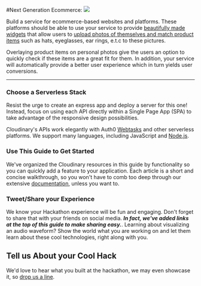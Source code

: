 #Next Generation Ecommerce: 
![](http://res.cloudinary.com/de-demo/image/upload/c_fit,w_600/c_fill,g_south_west,l_500px_logo,w_100,x_10,y_10/v1510419060/vr-next-gen.jpg)

Build a service for ecommerce-based websites and platforms. These platforms should be able to use your service to provide [beautifully made widgets](https://cloudydesk.com/face/) that allow users to [upload photos of themselves and match product items](https://scotch.io/tutorials/overlay-glassesmasks-on-avatars-with-vuejs-and-cloudinary) such as hats, eyeglasses, ear rings, e.t.c to these pictures. 

Overlaying product items on personal photos give the users an option to quickly check if these items are a great fit for them. In addition, your service will automatically provide a better user experience which in turn yields user conversions.

---

### Choose a Serverless Stack

Resist the urge to create an express app and deploy a server for this one!  Instead, focus on using each API directly within a Single Page App \(SPA\) to take advantage of the responsive design possibilities.

Cloudinary's APIs work elegantly with Auth0 [Webtasks](https://webtask.io) and other serverless platforms.  We support many languages, including JavaScript and [Node.js](https://cloudinary.com/documentation/node_integration).

### Use This Guide to Get Started

We've organized the Cloudinary resources in this guide by functionality so you can quickly add a feature to your application. Each article is a short and concise walkthrough, so you won't have to comb too deep through our extensive [documentation](https://cloudinary.com/documentation), unless you want to.

### Tweet/Share your Experience

We know your Hackathon experience will be fun and engaging.  Don't forget to share that with your friends on social media.   _**In fact, we've added links at the top of this guide to make sharing easy.**_. Learning about visualizing an audio waveform? Show the world what you are working on and let them learn about these cool technologies, right along with you.

## Tell us About your Cool Hack

We'd love to hear what you built at the hackathon, we may even showcase it, so [drop us a line](mailto:Dan.Gilmore@cloudinary.com).

